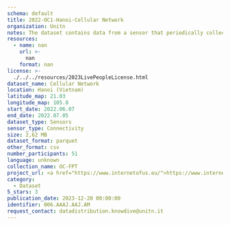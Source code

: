 ```yaml
---
schema: default
title: 2022-OC1-Hanoi-Cellular Network
organization: Unitn
notes: The dataset contains data from a sensor that periodically collects information about the cellular networks (name, id, type) the smartphone is connected to. The dataset was collected as part of the WeNet project, a Horizon 2020 funded project that aims at developing a diversity-aware, machine-mediated paradigm for social interactions. It collected information on the eating/drinking activities of the students of the FPT University.
resources:
  - name: nan
    url: >-
      nan
    format: nan
license: >-
  ./../../resources/2023LivePeopleLicense.html
dataset_name: Cellular Network
location: Hanoi (Vietnam)
latitude_map: 21.03
longitude_map: 105.8
start_date: 2022.06.07
end_date: 2022.07.05
dataset_type: Sensors
sensor_type: Connectivity
size: 2,62 MB
dataset_format: parquet
other_format: csv
number_participants: 51
language: unknown
collection_name: OC-FPT
project_url: <a href="https://www.internetofus.eu/">https://www.internetofus.eu/</a>
category:
  - Dataset
5_stars: 3
publication_date: 2023-12-20 00:00:00
identifier: 006.AAAJ.AAJ.AM
request_contact: datadistribution.knowdive@unitn.it
---
```

